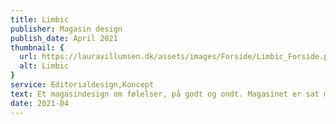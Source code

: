 ```yaml
---
title: Limbic
publisher: Magasin design
publish_date: April 2021
thumbnail: {
  url: https://lauravillumsen.dk/assets/images/Forside/Limbic_Forside.png,
  alt: Limbic
}
service: Editorialdesign,Koncept
text: Et magasindesign om følelser, på godt og ondt. Magasinet er sat med skrifttyperne Akzidenz Grotesk og Gotham. Det er et visuelt magasin henvendt til unge mennesker. Magasinets fokus er at sætte ord på folks forskellige tilgange til følelser og alt hvad det kan indebære. Magasinet skal udtrykke kant og blødhed på samme tid, og det kommer til udtryk i skriftvalgets kantede udseende og billedernes runde former. Magasinet blev designet i forbindelse med et skoleprojekt på Københavns Erhvervsakademi.
date: 2021-04
---
```


<img src="https://lauravillumsen.dk/assets/images/Limbic_underside/1_Limbic_underside.png" alt="">
<img src="https://lauravillumsen.dk/assets/images/Limbic_underside/2_Limbic_underside.png" alt="">
<img src="https://lauravillumsen.dk/assets/images/Limbic_underside/3_Limbic_underside.png" alt="">
<img src="https://lauravillumsen.dk/assets/images/Limbic_underside/4_Limbic_underside.png" alt="">
<img src="https://lauravillumsen.dk/assets/images/Limbic_underside/5_Limbic_underside.png" alt="">
<img src="https://lauravillumsen.dk/assets/images/Limbic_underside/6_Limbic_underside.png" alt="">
<img src="https://lauravillumsen.dk/assets/images/Limbic_underside/7_Limbic_underside.png" alt="">

